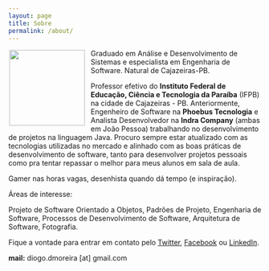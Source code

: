 ```yaml
---
layout: page
title: Sobre
permalink: /about/
---
```

<img src="https://avatars0.githubusercontent.com/u/808759?v=2&s=460" style="float:left; width: 150px; margin: 0px 10px 10px 0px; border: 2px solid #f5f5f5"/>
Graduado em Análise e Desenvolvimento de Sistemas e especialista em Engenharia de Software. Natural de Cajazeiras-PB.

Professor efetivo do **Instituto Federal de Educação, Ciência e Tecnologia da Paraíba** (IFPB) na cidade de Cajazeiras - PB. Anteriormente, Engenheiro de Software na **Phoebus Tecnologia** e Analista Desenvolvedor na **Indra Company** (ambas em João Pessoa) trabalhando no desenvolvimento de projetos na linguagem Java. Procuro sempre estar atualizado com as tecnologias utilizadas no mercado e alinhado com as boas práticas de desenvolvimento de software, tanto para desenvolver projetos pessoais como pra tentar repassar o melhor para meus alunos em sala de aula.

Gamer nas horas vagas, desenhista quando dá tempo (e inspiração).

Áreas de interesse:

Projeto de Software Orientado a Objetos, Padrões de Projeto, Engenharia de Software, Processos de Desenvolvimento de Software, Arquitetura de Software, Fotografia.

Fique a vontade para entrar em contato pelo [Twitter](http://www.twitter.com/diogodmoreira), [Facebook](http://www.facebook/diogodmoreira) ou [LinkedIn](http://br.linkedin.com/in/diogodmoreira/).

**mail:** diogo.dmoreira [at] gmail.com